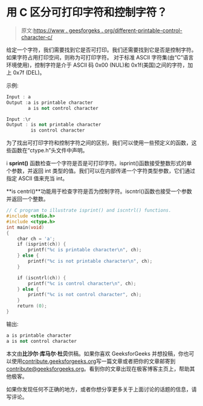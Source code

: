 # 用 C 区分可打印字符和控制字符？

> 原文:[https://www . geesforgeks . org/different-printable-control-character-c/](https://www.geeksforgeeks.org/differentiate-printable-control-character-c/)

给定一个字符，我们需要找到它是否可打印。我们还需要找到它是否是控制字符。如果字符占用打印空间，则称为可打印字符。
对于标准 ASCII 字符集(由“C”语言环境使用)，控制字符是介于 ASCII 码 0x00 (NUL)和 0x1f(美国)之间的字符，加上 0x7f (DEL)。

示例:

```cpp
Input : a
Output :a is printable character
        a is not control character

Input :\r
Output : is not printable character
         is control character

```

为了找出可打印字符和控制字符之间的区别，我们可以使用一些预定义的函数，这些函数在“ctype.h”头文件中声明。

i **sprint()** 函数检查一个字符是否是可打印字符。isprint()函数接受整数形式的单个参数，并返回 int 类型的值。我们可以在内部传递一个字符类型参数，它们通过指定 ASCII 值来充当 int。

**is centrl()**功能用于检查字符是否为控制字符。iscntrl()函数也接受一个参数并返回一个整数。

```cpp
// C program to illustrate isprint() and iscntrl() functions.
#include <stdio.h>
#include <ctype.h>
int main(void)
{
    char ch = 'a';
    if (isprint(ch)) {
        printf("%c is printable character\n", ch);
    } else {
        printf("%c is not printable character\n", ch);
    }

    if (iscntrl(ch)) {
        printf("%c is control character\n", ch);
    } else {
        printf("%c is not control character", ch);
    }
    return (0);
}
```

输出:

```cpp
a is printable character
a is not control character

```

本文由**比沙尔·库马尔·杜贝**供稿。如果你喜欢 GeeksforGeeks 并想投稿，你也可以使用[contribute.geeksforgeeks.org](http://www.contribute.geeksforgeeks.org)写一篇文章或者把你的文章邮寄到 contribute@geeksforgeeks.org。看到你的文章出现在极客博客主页上，帮助其他极客。

如果你发现任何不正确的地方，或者你想分享更多关于上面讨论的话题的信息，请写评论。